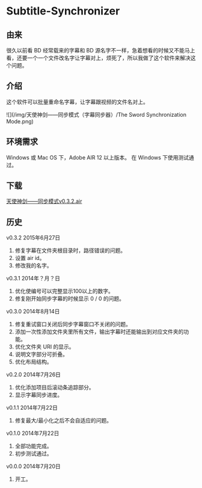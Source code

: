 # Subtitle-Synchronizer

## 由来

很久以前看 BD 经常载来的字幕和 BD 源名字不一样，急着想看的时候又不能马上看，还要一个一个文件改名字让字幕对上，烦死了，所以我做了这个软件来解决这个问题。

## 介绍

这个软件可以批量重命名字幕，让字幕跟视频的文件名对上。

![](/img/天使神剑——同步模式（字幕同步器）/The Sword Synchronization Mode.png)

## 环境需求

Windows 或 Mac OS 下，Adobe AIR 12 以上版本。
在 Windows 下使用测试通过。

## 下载

[天使神剑——同步模式v0.3.2.air](/dl/天使神剑——同步模式v0.3.2.air)

## 历史

v0.3.2 2015年6月27日
1. 修复字幕在文件夹根目录时，路径错误的问题。
2. 设置 air id。
3. 修改我的名字。

v0.3.1 2014年？月？日
1. 优化使编号可以完整显示100以上的数字。
2. 修复刚开始同步字幕的时候显示 0 / 0 的问题。

v0.3.0 2014年8月14日
1. 修复重试窗口关闭后同步字幕窗口不关闭的问题。
2. 添加一次性添加文件夹里所有文件，输出字幕时还能输出到对应文件夹的功能。
3. 优化文件夹 URI 的显示。
4. 说明文字部分可折叠。
5. 优化布局结构。

v0.2.0 2014年7月26日
1. 优化添加项目后滚动条追踪部分。
2. 显示字幕同步进度。

v0.1.1 2014年7月22日
1. 修复最大/最小化之后不会自适应的问题。

v0.1.0 2014年7月22日
1. 全部功能完成。
2. 初步测试通过。

v0.0.0 2014年7月20日
1. 开工。
